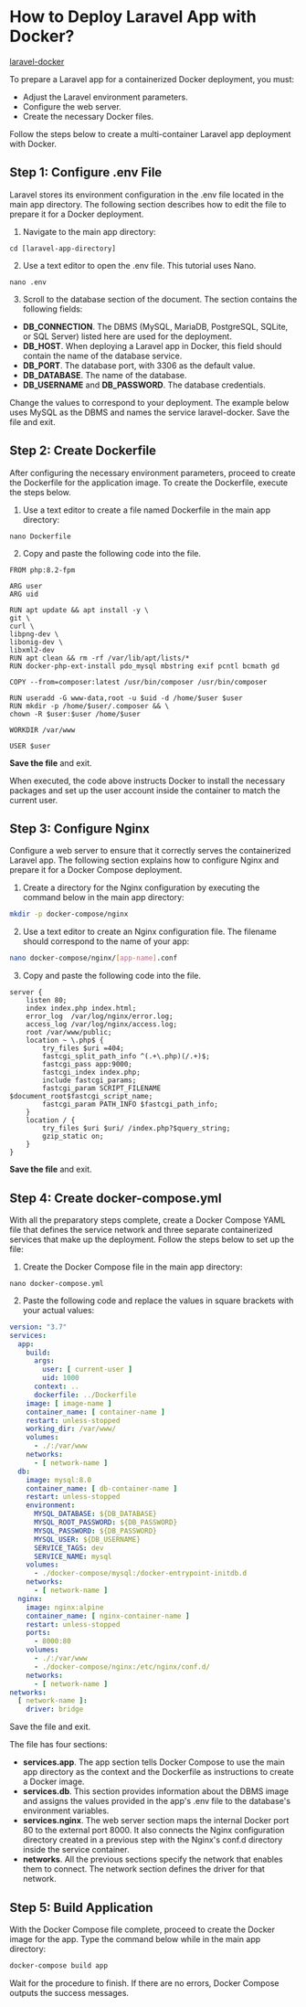 # How to Deploy Laravel App with Docker?

[laravel-docker](https://phoenixnap.com/kb/laravel-docker)


To prepare a Laravel app for a containerized Docker deployment, you must:

- Adjust the Laravel environment parameters. 
- Configure the web server.
- Create the necessary Docker files.

Follow the steps below to create a multi-container Laravel app deployment with Docker.

## Step 1: Configure .env File

Laravel stores its environment configuration in the .env file located in the main app directory. The following section describes how to edit the file to prepare it for a Docker deployment.

1. Navigate to the main app directory:

```
cd [laravel-app-directory]
```
2. Use a text editor to open the .env file. This tutorial uses Nano.

 ```
nano .env
```
3. Scroll to the database section of the document. The section contains the following fields:


- **DB_CONNECTION**. The DBMS (MySQL, MariaDB, PostgreSQL, SQLite, or SQL Server) listed here are used for the deployment.
- **DB_HOST**. When deploying a Laravel app in Docker, this field should contain the name of the database service.
- **DB_PORT**. The database port, with 3306 as the default value.
- **DB_DATABASE**. The name of the database.
- **DB_USERNAME** and **DB_PASSWORD**. The database credentials.

Change the values to correspond to your deployment. The example below uses MySQL as the DBMS and names the service laravel-docker.
Save the file and exit.

## Step 2: Create Dockerfile

After configuring the necessary environment parameters, proceed to create the Dockerfile for the application image. To create the Dockerfile, execute the steps below.

1. Use a text editor to create a file named Dockerfile in the main app directory:
```
nano Dockerfile
```
2. Copy and paste the following code into the file.

```
FROM php:8.2-fpm

ARG user
ARG uid

RUN apt update && apt install -y \
git \
curl \
libpng-dev \
libonig-dev \
libxml2-dev
RUN apt clean && rm -rf /var/lib/apt/lists/*
RUN docker-php-ext-install pdo_mysql mbstring exif pcntl bcmath gd

COPY --from=composer:latest /usr/bin/composer /usr/bin/composer

RUN useradd -G www-data,root -u $uid -d /home/$user $user
RUN mkdir -p /home/$user/.composer && \
chown -R $user:$user /home/$user

WORKDIR /var/www

USER $user
```
**Save the file** and exit.

When executed, the code above instructs Docker to install the necessary packages and set up the user account inside the container to match the current user.

## Step 3: Configure Nginx

Configure a web server to ensure that it correctly serves the containerized Laravel app. The following section explains how to configure Nginx and prepare it for a Docker Compose deployment.

1. Create a directory for the Nginx configuration by executing the command below in the main app directory:
```bash
mkdir -p docker-compose/nginx
```
2. Use a text editor to create an Nginx configuration file. The filename should correspond to the name of your app:

```bash
nano docker-compose/nginx/[app-name].conf
```
3. Copy and paste the following code into the file.

```
server {
    listen 80;
    index index.php index.html;
    error_log  /var/log/nginx/error.log;
    access_log /var/log/nginx/access.log;
    root /var/www/public;
    location ~ \.php$ {
        try_files $uri =404;
        fastcgi_split_path_info ^(.+\.php)(/.+)$;
        fastcgi_pass app:9000;
        fastcgi_index index.php;
        include fastcgi_params;
        fastcgi_param SCRIPT_FILENAME $document_root$fastcgi_script_name;
        fastcgi_param PATH_INFO $fastcgi_path_info;
    }
    location / {
        try_files $uri $uri/ /index.php?$query_string;
        gzip_static on;
    }
}
```
**Save the file** and exit.

## Step 4: Create docker-compose.yml

With all the preparatory steps complete, create a Docker Compose YAML file that defines the service network and three separate containerized services that make up the deployment. Follow the steps below to set up the file:

1. Create the Docker Compose file in the main app directory:
```
nano docker-compose.yml
```
2. Paste the following code and replace the values in square brackets with your actual values:

```yml
version: "3.7"
services:
  app:
    build:
      args:
        user: [ current-user ]
        uid: 1000
      context: ..
      dockerfile: ../Dockerfile
    image: [ image-name ]
    container_name: [ container-name ]
    restart: unless-stopped
    working_dir: /var/www/
    volumes:
      - ./:/var/www
    networks:
      - [ network-name ]
  db:
    image: mysql:8.0
    container_name: [ db-container-name ]
    restart: unless-stopped
    environment:
      MYSQL_DATABASE: ${DB_DATABASE}
      MYSQL_ROOT_PASSWORD: ${DB_PASSWORD}
      MYSQL_PASSWORD: ${DB_PASSWORD}
      MYSQL_USER: ${DB_USERNAME}
      SERVICE_TAGS: dev
      SERVICE_NAME: mysql
    volumes:
      - ./docker-compose/mysql:/docker-entrypoint-initdb.d
    networks:
      - [ network-name ]
  nginx:
    image: nginx:alpine
    container_name: [ nginx-container-name ]
    restart: unless-stopped
    ports:
      - 8000:80
    volumes:
      - ./:/var/www
      - ./docker-compose/nginx:/etc/nginx/conf.d/
    networks:
      - [ network-name ]
networks:
  [ network-name ]:
    driver: bridge
```

Save the file and exit.

The file has four sections:

- **services.app**. The app section tells Docker Compose to use the main app directory as the context and the Dockerfile as instructions to create a Docker image.
- **services.db**. This section provides information about the DBMS image and assigns the values provided in the app's .env file to the database's environment variables.
- **services.nginx**. The web server section maps the internal Docker port 80 to the external port 8000. It also connects the Nginx configuration directory created in a previous step with the Nginx's conf.d directory inside the service container.
- **networks**. All the previous sections specify the network that enables them to connect. The network section defines the driver for that network.


## Step 5: Build Application
With the Docker Compose file complete, proceed to create the Docker image for the app. Type the command below while in the main app directory:

```bash
docker-compose build app
```
Wait for the procedure to finish. If there are no errors, Docker Compose outputs the success messages.